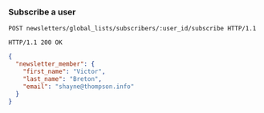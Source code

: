 ### Subscribe a user

```http
POST newsletters/global_lists/subscribers/:user_id/subscribe HTTP/1.1
```

```http
HTTP/1.1 200 OK
```

```json
{
  "newsletter_member": {
    "first_name": "Victor",
    "last_name": "Breton",
    "email": "shayne@thompson.info"
  }
}
```